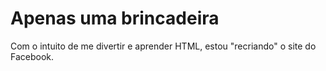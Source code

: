 # Apenas uma brincadeira
Com o intuito de me divertir e aprender HTML, estou "recriando" o site do Facebook.
